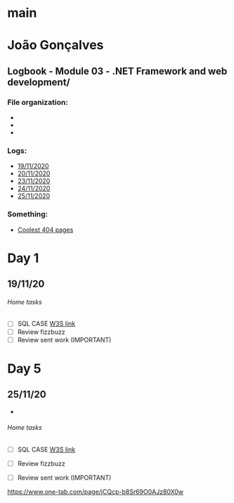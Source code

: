 # main

# João Gonçalves
## Logbook - Module 03 - .NET Framework and web development/

### File organization:
- 
-  
- 

### Logs:
- [19/11/2020](#day-1)
- [20/11/2020](#day-2)
- [23/11/2020](#day-3)
- [24/11/2020](#day-4)
- [25/11/2020](#day-5)

### Something:
- [Coolest 404 pages](https://www.creativebloq.com/web-design/best-404-pages-812505)

# Day 1 
## 19/11/20

   
###### Home tasks
- [ ] SQL CASE [W3S link](https://www.w3schools.com/sql/sql_case.asp)
- [ ] Review fizzbuzz
- [ ] Review sent work (IMPORTANT)

# Day 5 
## 25/11/20
-

   
###### Home tasks
- [ ] SQL CASE [W3S link](https://www.w3schools.com/sql/sql_case.asp)
- [ ] Review fizzbuzz
- [ ] Review sent work (IMPORTANT)


https://www.one-tab.com/page/jCQcp-b8Sr69O0AJz80X0w


